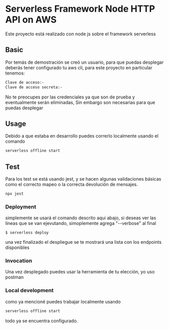 # Serverless Framework Node HTTP API on AWS

Este proyecto está realizado con node js sobre el framework serverless

## Basic
Por temás de demostración se creó un usuario, para que puedas desplegar deberás tener configurado tu aws cli, para este proyecto en particular tenemos:

```bash
Clave de acceso:-
Clave de acceso secreta:-
```
No te preocupes por las credenciales ya que son de prueba y eventualmente serán eliminadas, Sin embargo son necesarias para que puedas desplegar

## Usage
Debido a que estaba en desarrollo puedes correrlo localmente usando el comando
```bash
serverless offline start
```

## Test
Para los test se está usando jest, y se hacen algunas validaciones básicas como el correcto mapeo o la correcta devolución de mensajes.
```bash
npx jest
```

### Deployment
simplemente se usará el comando descrito aqui abajo, si deseas ver las lineas que se van ejevutando, simoplemente agrega "--verbose" al final
```
$ serverless deploy
```
una vez finalizado el despliegue se te mostrará una lista con los endpoints disponibles

### Invocation
Una vez desplegado puedes usar la herramienta de tu elección, yo uso postman

### Local development
como ya mencioné puedes trabajar localmente usando 
```bash
serverless offline start
```
todo ya se encuentra configurado.
